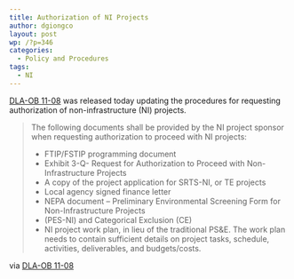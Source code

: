 ```yaml
---
title: Authorization of NI Projects
author: dgiongco
layout: post
wp: /?p=346
categories:
  - Policy and Procedures
tags:
  - NI
---
```

<a href="http://www.dot.ca.gov/hq/LocalPrograms/DLA_OB/11-08.pdf" target="_blank">DLA-OB 11-08</a> was released today updating the procedures for requesting authorization of non-infrastructure (NI) projects.

> The following documents shall be provided by the NI project sponsor when requesting authorization to proceed with NI projects:
> 
> *   FTIP/FSTIP programming document
> *   Exhibit 3-Q- Request for Authorization to Proceed with Non-Infrastructure Projects
> *   A copy of the project application for SRTS-NI, or TE projects
> *   Local agency signed finance letter
> *   NEPA document &#8211; Preliminary Environmental Screening Form for Non-Infrastructure Projects
> *   (PES-NI) and Categorical Exclusion (CE)
> *   NI project work plan, in lieu of the traditional PS&E. The work plan needs to contain sufficient details on project tasks, schedule, activities, deliverables, and budgets/costs.

via <a href="http://www.dot.ca.gov/hq/LocalPrograms/DLA_OB/11-08.pdf" target="_blank">DLA-OB 11-08</a>